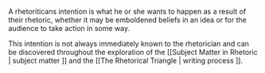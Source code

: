 A rhetoriticans intention is what he or she wants to happen as a result of their rhetoric, whether it may be emboldened beliefs in an idea or for the audience to take action in some way. 

This intention is not always immediately known to the rhetorician and can be discovered throughout the exploration of the [[Subject Matter in Rhetoric | subject matter ]] and the [[The Rhetorical Triangle | writing process ]]. 
